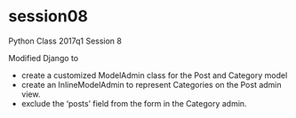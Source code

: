# session08
Python Class 2017q1 Session 8

Modified Django to
- create a customized ModelAdmin class for the Post and Category model
- create an InlineModelAdmin to represent Categories on the Post admin view.
- exclude the ‘posts’ field from the form in the Category admin.
